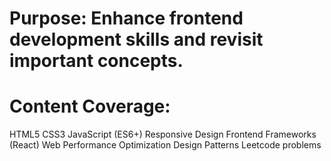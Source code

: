 # Purpose: Enhance frontend development skills and revisit important concepts.

# Content Coverage:
HTML5
CSS3
JavaScript (ES6+)
Responsive Design
Frontend Frameworks (React)
Web Performance Optimization
Design Patterns
Leetcode problems
